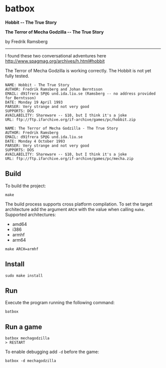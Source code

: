 # batbox
**Hobbit -- The True Story**

**The Terror of Mecha Godzilla -- The True Story**

by Fredrik Ramsberg

---


I found these two conversational adventures here http://www.spagmag.org/archives/h.html#hobbit

The Terror of Mecha Godzilla is working correctly. The Hobbit is not yet fully tested.

    NAME: Hobbit - The True Story
    AUTHOR: Fredrik Ramsberg and Johan Berntsson
    EMAIL: d91frera SP@G und.ida.liu.se (Ramsberg -- no address provided for Berntsson)
    DATE: Monday 19 April 1993
    PARSER: Very strange and not very good
    SUPPORTS: DOS
    AVAILABILITY: Shareware -- $10, but I think it's a joke
    URL: ftp://ftp.ifarchive.org/if-archive/games/pc/hobbit.zip

    NAME: The Terror of Mecha Godzilla - The True Story
    AUTHOR: Fredrik Ramsberg
    EMAIL: d91frera SP@G und.ida.liu.se
    DATE: Monday 4 October 1993
    PARSER: Very strange and not very good
    SUPPORTS: DOS
    AVAILABILITY: Shareware -- $10, but I think it's a joke
    URL: ftp://ftp.ifarchive.org/if-archive/games/pc/mecha.zip

## Build

To build the project:

    make

The build process supports cross platform compilation.
To set the target architecture add the argument `ARCH` with the value when calling `make`.
Supported architectures:
* amd64
* i386
* armhf
* arm64


```
make ARCH=armhf
```    

## Install

    sudo make install

## Run
Execute the program running the following command:

    batbox

## Run a game

    batbox mechagodzilla
    > RESTART
    
To enable debugging add `-d` before the game:

    batbox -d mechagodzilla
    
